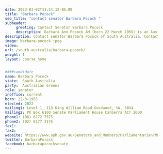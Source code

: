 ```yaml
---
date: 2023-03-02T11:54:12-05:00
title: "Barbara Pocock"
seo_title: "contact senator Barbara Pocock "
subheader:
     greeting: Contact Senator Barbara Pocock
     description: Barbara Ann Pocock AM (born 22 March 1955) is an Australian politician who was elected at the 2022 Australian federal election to become a Senator representing South Australia from July 2022. She was officially declared elected by the Australian Electoral Commission on 15 June 2022. Previously, she ran as the Greens candidate for the Division of Adelaide in the 2019 Australian federal election. She is a professor and economist.
description: Contact senator Barbara Pocock of South Australia. Contact information for Barbara Pocock includes email address, phone number, and mailing address.
image: barbara-pocock.jpeg
video:
url: /south-australia/barbara-pocock/
weight: 1
layout: course_home


####candidate
name: Barbara Pocock
state:	South Australia
party:	Australian Greens
role: senator
inoffice: current
born: 22-3-1955
elected: 2022
mailing1: Level 1, 110 King William Road Goodwood, SA, 5034
mailing2: PO Box 6100 Senate Parliament House Canberra ACT 2600
phone1:	(08) 8272 7575
phone2: (02) 6277 3176
fax1:
fax2:
website: https://www.aph.gov.au/Senators_and_Members/Parliamentarian?MPID=BFQ
twitter: BarbaraPocock
facebook: barbarapococksenate
---
```

